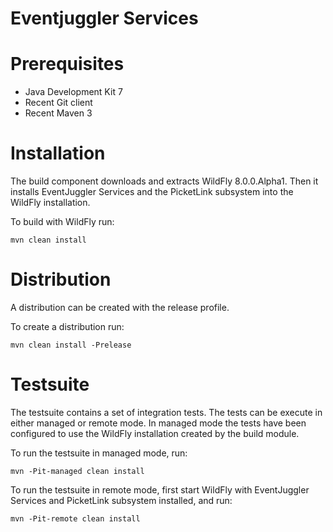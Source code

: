 Eventjuggler Services
=====================


Prerequisites
=============

- Java Development Kit 7
- Recent Git client
- Recent Maven 3


Installation
============

The build component downloads and extracts WildFly 8.0.0.Alpha1. Then it installs EventJuggler Services and the PicketLink subsystem into the
WildFly installation.

To build with WildFly run:

    mvn clean install


Distribution
============

A distribution can be created with the release profile.

To create a distribution run:

    mvn clean install -Prelease


Testsuite
=========

The testsuite contains a set of integration tests. The tests can be execute in either managed or remote mode. In managed mode the
tests have been configured to use the WildFly installation created by the build module.

To run the testsuite in managed mode, run:

    mvn -Pit-managed clean install

To run the testsuite in remote mode, first start WildFly with EventJuggler Services and PicketLink subsystem installed, and run:

    mvn -Pit-remote clean install

